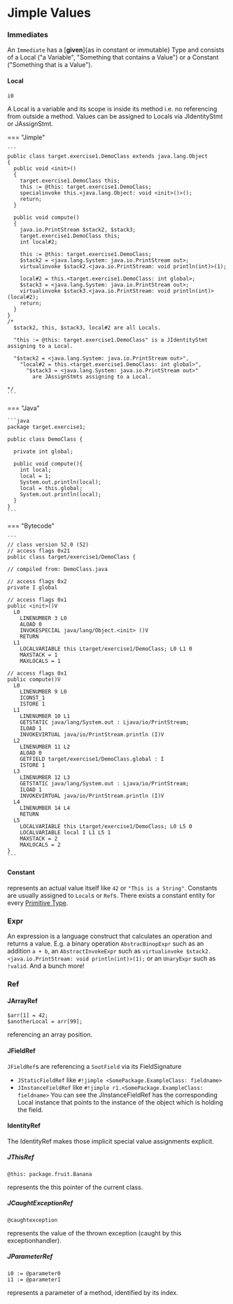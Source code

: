 # Jimple Values

### Immediates
An `Immediate` has a [**given**]{as in constant or immutable} Type and consists of a Local ("a Variable", "Something that contains a Value") or a Constant ("Something that is a Value").

#### Local
```jimple
i0 
```

A Local is a variable and its scope is inside its method i.e. no referencing from outside a method.
Values can be assigned to Locals via JIdentityStmt or JAssignStmt.

=== "Jimple" 

    ```
    public class target.exercise1.DemoClass extends java.lang.Object
    {
      public void <init>()
      {
        target.exercise1.DemoClass this;
        this := @this: target.exercise1.DemoClass;
        specialinvoke this.<java.lang.Object: void <init>()>();
        return;
      }

      public void compute()
      {
        java.io.PrintStream $stack2, $stack3;
        target.exercise1.DemoClass this;
        int local#2;

        this := @this: target.exercise1.DemoClass;
        $stack2 = <java.lang.System: java.io.PrintStream out>;
        virtualinvoke $stack2.<java.io.PrintStream: void println(int)>(1);

        local#2 = this.<target.exercise1.DemoClass: int global>;
        $stack3 = <java.lang.System: java.io.PrintStream out>;
        virtualinvoke $stack3.<java.io.PrintStream: void println(int)>(local#2);
        return;
      }
    }
    /*
      $stack2, this, $stack3, local#2 are all Locals.

      "this := @this: target.exercise1.DemoClass" is a JIdentityStmt assigning to a Local.

      "$stack2 = <java.lang.System: java.io.PrintStream out>", 
        "local#2 = this.<target.exercise1.DemoClass: int global>", 
          "$stack3 = <java.lang.System: java.io.PrintStream out>" 
            are JAssignStmts assigning to a Local.

    */  
    ```

=== "Java"

    ```java
	package target.exercise1;

	public class DemoClass {

      private int global;

	  public void compute(){
        int local;
        local = 1;
        System.out.println(local);
        local = this.global;
        System.out.println(local);
      }
	}
    ```

=== "Bytecode"

    ```
	// class version 52.0 (52)
	// access flags 0x21
	public class target/exercise1/DemoClass {

	// compiled from: DemoClass.java

	// access flags 0x2
	private I global

	// access flags 0x1
	public <init>()V
      L0
		LINENUMBER 3 L0
		ALOAD 0
		INVOKESPECIAL java/lang/Object.<init> ()V
		RETURN
      L1
		LOCALVARIABLE this Ltarget/exercise1/DemoClass; L0 L1 0
		MAXSTACK = 1
		MAXLOCALS = 1

	// access flags 0x1
	public compute()V
      L0
		LINENUMBER 9 L0
		ICONST_1
		ISTORE 1
      L1
		LINENUMBER 10 L1
		GETSTATIC java/lang/System.out : Ljava/io/PrintStream;
		ILOAD 1
		INVOKEVIRTUAL java/io/PrintStream.println (I)V
      L2
		LINENUMBER 11 L2
		ALOAD 0
		GETFIELD target/exercise1/DemoClass.global : I
		ISTORE 1
      L3
		LINENUMBER 12 L3
		GETSTATIC java/lang/System.out : Ljava/io/PrintStream;
		ILOAD 1
		INVOKEVIRTUAL java/io/PrintStream.println (I)V
      L4
		LINENUMBER 14 L4
		RETURN
      L5
		LOCALVARIABLE this Ltarget/exercise1/DemoClass; L0 L5 0
		LOCALVARIABLE local I L1 L5 1
		MAXSTACK = 2
		MAXLOCALS = 2
	}
    ```



#### Constant
represents an actual value itself like `42` or `"This is a String"`.
Constants are usually assigned to `Local`s or `Ref`s.
There exists a constant entity for every [Primitive Type](jimple-types.md).

### Expr
An expression is a language construct that calculates an operation and returns a value.
E.g. a binary operation `AbstracBinopExpr` such as an addition `a + b`, an `AbstractInvokeExpr` such as `virtualinvoke $stack2.<java.io.PrintStream: void println(int)>(1);` or an `UnaryExpr` such as `!valid`.
And a bunch more!

### Ref
#### JArrayRef
```jimple
$arr[1] = 42;
$anotherLocal = arr[99];
```
referencing an array position.

#### JFieldRef
`JFieldRef`s are referencing a `SootField` via its FieldSignature

- `JStaticFieldRef` like `#!jimple <SomePackage.ExampleClass: fieldname>`
- `JInstanceFieldRef` like `#!jimple r1.<SomePackage.ExampleClass: fieldname>`
  You can see the JInstanceFieldRef has the corresponding Local instance that points to the instance of the object which is holding the field.


#### IdentityRef
The IdentityRef makes those implicit special value assignments explicit.

##### JThisRef
```jimple
@this: package.fruit.Banana
```
represents the this pointer of the current class.

##### JCaughtExceptionRef
```jimple
@caughtexception
```
represents the value of the thrown exception (caught by this exceptionhandler).

##### JParameterRef
```jimple
i0 := @parameter0
i1 := @parameter1 
```
represents a parameter of a method, identified by its index.

